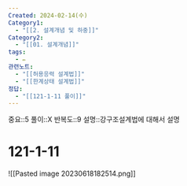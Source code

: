 ```yaml
---
Created: 2024-02-14(수)
Category1:
  - "[[2. 설계개념 및 하중]]"
Category2:
  - "[[01. 설계개념]]"
tags:
  - ✏️
관련노트:
  - "[[허용응력 설계법]]"
  - "[[한계상태 설계법]]"
정답:
  - "[[121-1-11 풀이]]"
---
```

중요::5
풀이::X
반복도::9
설명::강구조설계법에 대해서 설명
#  121-1-11

![[Pasted image 20230618182514.png]]